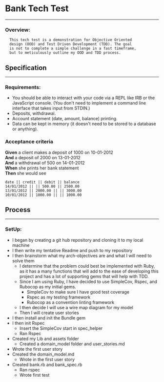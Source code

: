 # Bank Tech Test
-----

### Overview:
      This tech test is a demonstration for Objective Oriented
      design (OOD) and Test Driven Development (TDD). The goal
      is not to complete a simple challenge in a fast timeframe,
      but to meticulously outline my OOD and TDD process.

## Specification
------

### Requirements:

  * You should be able to interact with your code via a REPL like IRB or the JavaScript console.  (You don't need to implement a command line interface that takes input from STDIN.)
  * Deposits, withdrawal.
  * Account statement (date, amount, balance) printing.
  * Data can be kept in memory (it doesn't need to be stored to a database or anything).

### Acceptance criteria

  **Given** a client makes a deposit of 1000 on 10-01-2012  
  **And** a deposit of 2000 on 13-01-2012  
  **And** a withdrawal of 500 on 14-01-2012  
  **When** she prints her bank statement  
  **Then** she would see

  ```
  date || credit || debit || balance
  14/01/2012 || || 500.00 || 2500.00
  13/01/2012 || 2000.00 || || 3000.00
  10/01/2012 || 1000.00 || || 1000.00
  ```


## Process
---

### SetUp:
  * I began by creating a git hub repository and cloning it to my local machine
  * I then write my tentative Readme and push to my repository
  * I then brainstorm what my arch-objectives are and what I will need to solve them
    * I determine that the problem could best be implemented with Ruby, as it has a many functions that will add to the ease of developing this project and has a lot of supporting gems that will help with TDD.
    * Since I am using Ruby, I have decided to use SimpleCov, Rspec, and Rubocop as my initial gems.
        * SimpleCov to make sure I have good test coverage
        * Rspec as my testing framework
        * Rubocop as a convention linting framework
    * I then decide I will use a wire map diagram for my model
    * Then I will create user stories
  * I then install and init the Bundle gem
  * I then init Rspec
    * Insert the SimpleCov start in spec_helper
    * Ran Rspec
  * Created my Lib and assets folder
    * Created a domain_model folder and user_stories.md
  * Wrote the first user story
  * Created the domain_model.md
    * Wrote in the first user story
  * Created bank.rb and bank_spec.rb
    * Ran rspec
    * Wrote first test

